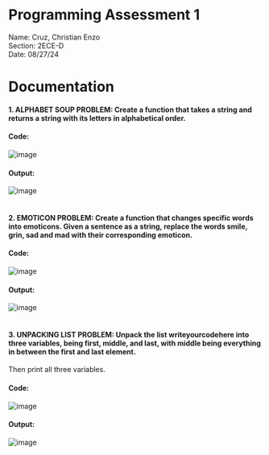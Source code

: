 # Programming Assessment 1
Name: Cruz, Christian Enzo </br>
Section: 2ECE-D </br>
Date: 08/27/24 </br>
# Documentation
#### 1. ALPHABET SOUP PROBLEM: Create a function that takes a string and returns a string with its letters in alphabetical order. </br>
 #### Code: </br>
   ![image](https://github.com/user-attachments/assets/463c458e-d37c-4de1-af24-a19c89833c0e)
   </br>
  #### Output: </br>
  ![image](https://github.com/user-attachments/assets/9ddfee8c-b0cc-43f1-b303-e136eb106d40)
  </br></br>
#### 2. EMOTICON PROBLEM: Create a function that changes specific words into emoticons. Given a sentence as a string, replace the words smile, grin, sad and mad with their corresponding emoticon. </br>
  #### Code: </br>
   ![image](https://github.com/user-attachments/assets/f3f9e461-658e-489f-a830-447e1190040a)
  </br>
 #### Output: </br>
  ![image](https://github.com/user-attachments/assets/94d8539c-130a-47ee-afd0-324fad35fdd5)
</br></br>
#### 3. UNPACKING LIST PROBLEM: Unpack the list writeyourcodehere into three variables, being first, middle, and last, with middle being everything in between the first and last element. 
Then print all three variables. </br>
#### Code: </br>
![image](https://github.com/user-attachments/assets/178a8051-fe84-4cac-baa9-302415aa0928)
</br>
#### Output: </br>
![image](https://github.com/user-attachments/assets/746a5363-eeee-4d2d-a5cf-f5dc6310cf89)
